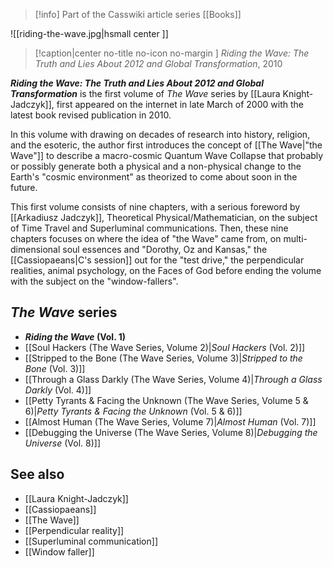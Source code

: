 > [!info] Part of the Casswiki article series [[Books]]

![[riding-the-wave.jpg|hsmall center ]] 
> [!caption|center no-title no-icon no-margin ]
> _Riding the Wave: The Truth and Lies About 2012 and Global Transformation_, 2010

_**Riding the Wave: The Truth and Lies About 2012 and Global Transformation**_ is the first volume of _The Wave_ series by [[Laura Knight-Jadczyk]], first appeared on the internet in late March of 2000 with the latest book revised publication in 2010.

In this volume with drawing on decades of research into history, religion, and the esoteric, the author first introduces the concept of [[The Wave|"the Wave"]] to describe a macro-cosmic Quantum Wave Collapse that probably or possibly generate both a physical and a non-physical change to the Earth's "cosmic environment" as theorized to come about soon in the future.

This first volume consists of nine chapters, with a serious foreword by [[Arkadiusz Jadczyk]], Theoretical Physical/Mathematician, on the subject of Time Travel and Superluminal communications. Then, these nine chapters focuses on where the idea of "the Wave" came from, on multi-dimensional soul essences and "Dorothy, Oz and Kansas," the [[Cassiopaeans|C's session]] out for the "test drive," the perpendicular realities, animal psychology, on the Faces of God before ending the volume with the subject on the "window-fallers".

_The Wave_ series
-----------------

*   **_Riding the Wave_ (Vol. 1)**
*   [[Soul Hackers (The Wave Series, Volume 2)|_Soul Hackers_ (Vol. 2)]]
*   [[Stripped to the Bone (The Wave Series, Volume 3)|_Stripped to the Bone_ (Vol. 3)]]
*   [[Through a Glass Darkly (The Wave Series, Volume 4)|_Through a Glass Darkly_ (Vol. 4)]]
*   [[Petty Tyrants & Facing the Unknown (The Wave Series, Volume 5 & 6)|_Petty Tyrants & Facing the Unknown_ (Vol. 5 & 6)]]
*   [[Almost Human (The Wave Series, Volume 7)|_Almost Human_ (Vol. 7)]]
*   [[Debugging the Universe (The Wave Series, Volume 8)|_Debugging the Universe_ (Vol. 8)]]

See also
--------

*   [[Laura Knight-Jadczyk]]
*   [[Cassiopaeans]]
*   [[The Wave]]
*   [[Perpendicular reality]]
*   [[Superluminal communication]]
*   [[Window faller]]